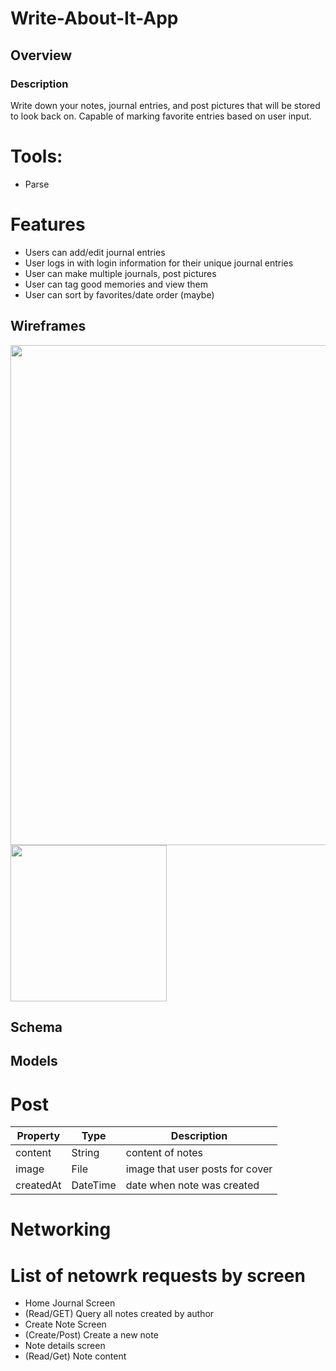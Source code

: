 # Write-About-It-App

## Overview
### Description
Write down your notes, journal entries, and post pictures that will be stored to look back on. Capable of marking favorite entries based on user input.

# Tools:
- Parse

# Features
- Users can add/edit journal entries
- User logs in with login information for their unique journal entries
- User can make multiple journals, post pictures
- User can tag good memories and view them
- User can sort by favorites/date order (maybe)

## Wireframes
<img src="https://user-images.githubusercontent.com/54912970/97643194-48e39d80-1a04-11eb-8a97-2c27d87198dc.png" width=800><br>
<img src="https://user-images.githubusercontent.com/44785026/98054481-e61d4800-1def-11eb-8758-76e92e9c53c4.gif" width=250>

## Schema <br>
## Models
# Post
| Property      | Type          | Description                     |
| ------------- | ------------- | ------------------------------- |
| content       | String        | content of notes                |
| image         | File          | image that user posts for cover |
| createdAt     | DateTime      | date when note was created      |

# Networking
# List of netowrk requests by screen
- Home Journal Screen
 - (Read/GET) Query all notes created by author
- Create Note Screen
 - (Create/Post) Create a new note
- Note details screen
 - (Read/Get) Note content
